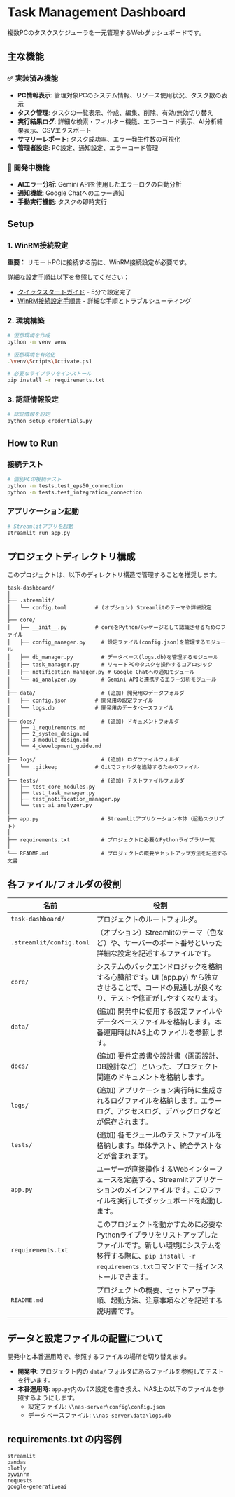 ﻿# Task Management Dashboard

複数PCのタスクスケジューラを一元管理するWebダッシュボードです。

## 主な機能

### ✅ 実装済み機能
- **PC情報表示**: 管理対象PCのシステム情報、リソース使用状況、タスク数の表示
- **タスク管理**: タスクの一覧表示、作成、編集、削除、有効/無効切り替え
- **実行結果ログ**: 詳細な検索・フィルター機能、エラーコード表示、AI分析結果表示、CSVエクスポート
- **サマリーレポート**: タスク成功率、エラー発生件数の可視化
- **管理者設定**: PC設定、通知設定、エラーコード管理

### 🔄 開発中機能
- **AIエラー分析**: Gemini APIを使用したエラーログの自動分析
- **通知機能**: Google Chatへのエラー通知
- **手動実行機能**: タスクの即時実行

## Setup

### 1. WinRM接続設定

**重要：** リモートPCに接続する前に、WinRM接続設定が必要です。

詳細な設定手順は以下を参照してください：
- [クイックスタートガイド](docs/クイックスタートガイド.md) - 5分で設定完了
- [WinRM接続設定手順書](docs/WinRM接続設定手順書.md) - 詳細な手順とトラブルシューティング

### 2. 環境構築

```bash
# 仮想環境を作成
python -m venv venv

# 仮想環境を有効化
.\venv\Scripts\Activate.ps1

# 必要なライブラリをインストール
pip install -r requirements.txt
```

### 3. 認証情報設定

```bash
# 認証情報を設定
python setup_credentials.py
```

## How to Run

### 接続テスト

```bash
# 個別PCの接続テスト
python -m tests.test_eps50_connection
python -m tests.test_integration_connection
```

### アプリケーション起動

```bash
# Streamlitアプリを起動
streamlit run app.py
```

## プロジェクトディレクトリ構成

このプロジェクトは、以下のディレクトリ構造で管理することを推奨します。

```
task-dashboard/
│
├── .streamlit/
│   └── config.toml         # (オプション) Streamlitのテーマや詳細設定
│
├── core/
│   ├── __init__.py         # coreをPythonパッケージとして認識させるためのファイル
│   ├── config_manager.py     # 設定ファイル(config.json)を管理するモジュール
│   ├── db_manager.py         # データベース(logs.db)を管理するモジュール
│   ├── task_manager.py       # リモートPCのタスクを操作するコアロジック
│   ├── notification_manager.py # Google Chatへの通知モジュール
│   └── ai_analyzer.py        # Gemini APIと連携するエラー分析モジュール
│
├── data/                     # (追加) 開発用のデータフォルダ
│   ├── config.json         # 開発用の設定ファイル
│   └── logs.db             # 開発用のデータベースファイル
│
├── docs/                     # (追加) ドキュメントフォルダ
│   ├── 1_requirements.md
│   ├── 2_system_design.md
│   ├── 3_module_design.md
│   └── 4_development_guide.md
│
├── logs/                     # (追加) ログファイルフォルダ
│   └── .gitkeep            # Gitでフォルダを追跡するためのファイル
│
├── tests/                    # (追加) テストファイルフォルダ
│   ├── test_core_modules.py
│   ├── test_task_manager.py
│   ├── test_notification_manager.py
│   └── test_ai_analyzer.py
│
├── app.py                    # Streamlitアプリケーション本体（起動スクリプト）
│
├── requirements.txt          # プロジェクトに必要なPythonライブラリ一覧
│
└── README.md                 # プロジェクトの概要やセットアップ方法を記述する文書
```

## 各ファイル/フォルダの役割

| 名前 | 役割 |
|------|------|
| `task-dashboard/` | プロジェクトのルートフォルダ。 |
| `.streamlit/config.toml` | （オプション）Streamlitのテーマ（色など）や、サーバーのポート番号といった詳細な設定を記述するファイルです。 |
| `core/` | システムのバックエンドロジックを格納する心臓部です。UI (app.py) から独立させることで、コードの見通しが良くなり、テストや修正がしやすくなります。 |
| `data/` | (追加) 開発中に使用する設定ファイルやデータベースファイルを格納します。本番運用時はNAS上のファイルを参照します。 |
| `docs/` | (追加) 要件定義書や設計書（画面設計、DB設計など）といった、プロジェクト関連のドキュメントを格納します。 |
| `logs/` | (追加) アプリケーション実行時に生成されるログファイルを格納します。エラーログ、アクセスログ、デバッグログなどが保存されます。 |
| `tests/` | (追加) 各モジュールのテストファイルを格納します。単体テスト、統合テストなどが含まれます。 |
| `app.py` | ユーザーが直接操作するWebインターフェースを定義する、Streamlitアプリケーションのメインファイルです。このファイルを実行してダッシュボードを起動します。 |
| `requirements.txt` | このプロジェクトを動かすために必要なPythonライブラリをリストアップしたファイルです。新しい環境にシステムを移行する際に、`pip install -r requirements.txt`コマンドで一括インストールできます。 |
| `README.md` | プロジェクトの概要、セットアップ手順、起動方法、注意事項などを記述する説明書です。 |

## データと設定ファイルの配置について

開発中と本番運用時で、参照するファイルの場所を切り替えます。

- **開発中**: プロジェクト内の `data/` フォルダにあるファイルを参照してテストを行います。
- **本番運用時**: `app.py`内のパス設定を書き換え、NAS上の以下のファイルを参照するようにします。
  - 設定ファイル: `\\nas-server\config\config.json`
  - データベースファイル: `\\nas-server\data\logs.db`

## requirements.txt の内容例

```
streamlit
pandas
plotly
pywinrm
requests
google-generativeai
```

